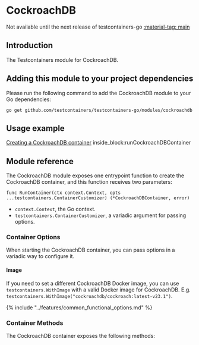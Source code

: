 # CockroachDB

Not available until the next release of testcontainers-go <a href="https://github.com/testcontainers/testcontainers-go"><span class="tc-version">:material-tag: main</span></a>

## Introduction

The Testcontainers module for CockroachDB.

## Adding this module to your project dependencies

Please run the following command to add the CockroachDB module to your Go dependencies:

```
go get github.com/testcontainers/testcontainers-go/modules/cockroachdb
```

## Usage example

<!--codeinclude-->
[Creating a CockroachDB container](../../modules/cockroachdb/examples_test.go) inside_block:runCockroachDBContainer
<!--/codeinclude-->

## Module reference

The CockroachDB module exposes one entrypoint function to create the CockroachDB container, and this function receives two parameters:

```golang
func RunContainer(ctx context.Context, opts ...testcontainers.ContainerCustomizer) (*CockroachDBContainer, error)
```

- `context.Context`, the Go context.
- `testcontainers.ContainerCustomizer`, a variadic argument for passing options.

### Container Options

When starting the CockroachDB container, you can pass options in a variadic way to configure it.

#### Image

If you need to set a different CockroachDB Docker image, you can use `testcontainers.WithImage` with a valid Docker image
for CockroachDB. E.g. `testcontainers.WithImage("cockroachdb/cockroach:latest-v23.1")`.

{% include "../features/common_functional_options.md" %}

### Container Methods

The CockroachDB container exposes the following methods:
